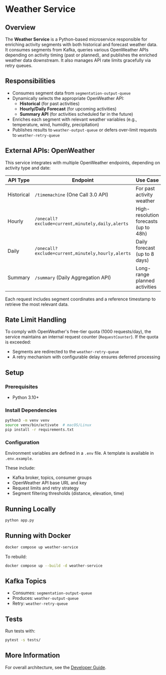 # Weather Service

## Overview

The **Weather Service** is a Python-based microservice responsible for enriching activity segments with both historical and forecast weather data. It consumes segments from Kafka, queries various OpenWeather APIs depending on activity timing (past or planned), and publishes the enriched weather data downstream. It also manages API rate limits gracefully via retry queues.

## Responsibilities

- Consumes segment data from `segmentation-output-queue`
- Dynamically selects the appropriate OpenWeather API:
  - **Historical** (for past activities)
  - **Hourly/Daily Forecast** (for upcoming activities)
  - **Summary API** (for activities scheduled far in the future)
- Enriches each segment with relevant weather variables (e.g., temperature, wind, humidity, precipitation)
- Publishes results to `weather-output-queue` or defers over-limit requests to `weather-retry-queue`

## External APIs: OpenWeather

This service integrates with multiple OpenWeather endpoints, depending on activity type and date:

| **API Type** | **Endpoint**                                      | **Use Case**                          |
| ------------ | ------------------------------------------------- | ------------------------------------- |
| Historical   | `/timemachine` (One Call 3.0 API)                 | For past activity weather             |
| Hourly       | `/onecall?exclude=current,minutely,daily,alerts`  | High-resolution forecasts (up to 48h) |
| Daily        | `/onecall?exclude=current,minutely,hourly,alerts` | Daily forecast (up to 8 days)         |
| Summary      | `/summary` (Daily Aggregation API)                | Long-range planned activities         |

Each request includes segment coordinates and a reference timestamp to retrieve the most relevant data.

## Rate Limit Handling

To comply with OpenWeather's free-tier quota (1000 requests/day), the service maintains an internal request counter (`RequestCounter`). If the quota is exceeded:

- Segments are redirected to the `weather-retry-queue`
- A retry mechanism with configurable delay ensures deferred processing

## Setup

### Prerequisites

- Python 3.10+

### Install Dependencies

```bash
python3 -m venv venv
source venv/bin/activate  # macOS/Linux
pip install -r requirements.txt
```

### Configuration

Environment variables are defined in a `.env` file. A template is available in `.env.example`.

These include:

- Kafka broker, topics, consumer groups
- OpenWeather API base URL and key
- Request limits and retry strategy
- Segment filtering thresholds (distance, elevation, time)

## Running Locally

```bash
python app.py
```

## Running with Docker

```bash
docker compose up weather-service
```

To rebuild:

```bash
docker compose up --build -d weather-service
```

## Kafka Topics

- Consumes: `segmentation-output-queue`
- Produces: `weather-output-queue`
- Retry: `weather-retry-queue`

## Tests

Run tests with:

```bash
pytest -s tests/
```

## More Information

For overall architecture, see the [Developer Guide](../../docs/developer-guide.md).
